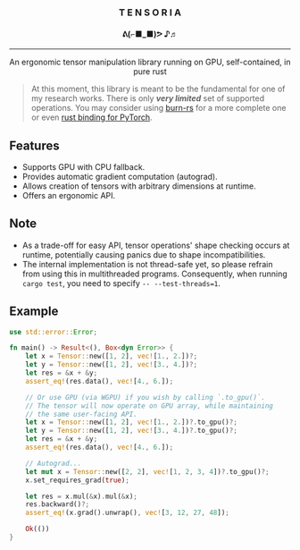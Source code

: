 <h3 align="center">
    <b>T E N S O R I A</b>
</h3>

<h4 align="center">
    ᕕ(⌐■_■)ᕗ ♪♬
</h4>

---

<p align="center">
An ergonomic tensor manipulation library running on GPU, self-contained, in pure rust
</p>

> At this moment, this library is meant to be the fundamental for one of my research works. There is only **_very limited_** set of supported operations. You may consider using [burn-rs](https://burn.dev/) for a more complete one or even [rust binding for PyTorch](https://github.com/LaurentMazare/tch-rs).

## Features

- Supports GPU with CPU fallback.
- Provides automatic gradient computation (autograd).
- Allows creation of tensors with arbitrary dimensions at runtime.
- Offers an ergonomic API.

## Note

- As a trade-off for easy API, tensor operations' shape checking occurs at runtime, potentially
  causing panics due to shape incompatibilities.
- The internal implementation is not thread-safe yet, so please refrain from using this in multithreaded programs.
  Consequently, when running `cargo test`, you need to specify `-- --test-threads=1`.

## Example

```rust
use std::error::Error;

fn main() -> Result<(), Box<dyn Error>> {
    let x = Tensor::new([1, 2], vec![1., 2.])?;
    let y = Tensor::new([1, 2], vec![3., 4.])?;
    let res = &x + &y;
    assert_eq!(res.data(), vec![4., 6.]);

    // Or use GPU (via WGPU) if you wish by calling `.to_gpu()`.
    // The tensor will now operate on GPU array, while maintaining
    // the same user-facing API.
    let x = Tensor::new([1, 2], vec![1., 2.])?.to_gpu()?;
    let y = Tensor::new([1, 2], vec![3., 4.])?.to_gpu()?;
    let res = &x + &y;
    assert_eq!(res.data(), vec![4., 6.]);

    // Autograd...
    let mut x = Tensor::new([2, 2], vec![1, 2, 3, 4])?.to_gpu()?;
    x.set_requires_grad(true);

    let res = x.mul(&x).mul(&x);
    res.backward()?;
    assert_eq!(x.grad().unwrap(), vec![3, 12, 27, 48]);

    Ok(())
}
```
